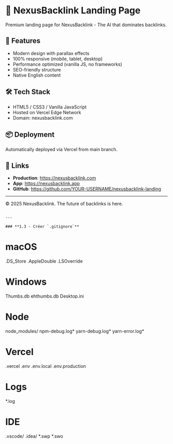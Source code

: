 # 🚀 NexusBacklink Landing Page

Premium landing page for NexusBacklink - The AI that dominates backlinks.

## 🎯 Features
- Modern design with parallax effects
- 100% responsive (mobile, tablet, desktop)
- Performance optimized (vanilla JS, no frameworks)
- SEO-friendly structure
- Native English content

## 🛠️ Tech Stack
- HTML5 / CSS3 / Vanilla JavaScript
- Hosted on Vercel Edge Network
- Domain: nexusbacklink.com

## 📦 Deployment
Automatically deployed via Vercel from main branch.

## 🔗 Links
- **Production**: https://nexusbacklink.com
- **App**: https://nexusbacklink.app
- **GitHub**: https://github.com/YOUR-USERNAME/nexusbacklink-landing

---

© 2025 NexusBacklink. The future of backlinks is here.
```

---

### **1.3 - Créer `.gitignore`**
```
# macOS
.DS_Store
.AppleDouble
.LSOverride

# Windows
Thumbs.db
ehthumbs.db
Desktop.ini

# Node
node_modules/
npm-debug.log*
yarn-debug.log*
yarn-error.log*

# Vercel
.vercel
.env
.env.local
.env.production

# Logs
*.log

# IDE
.vscode/
.idea/
*.swp
*.swo